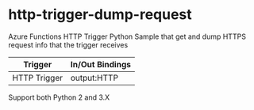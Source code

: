 # http-trigger-dump-request
Azure Functions HTTP Trigger Python Sample that get and dump HTTPS request info that the trigger receives


| Trigger | In/Out Bindings |
------------ | ----------- |
| HTTP Trigger | output:HTTP |


Support both Python 2 and 3.X

